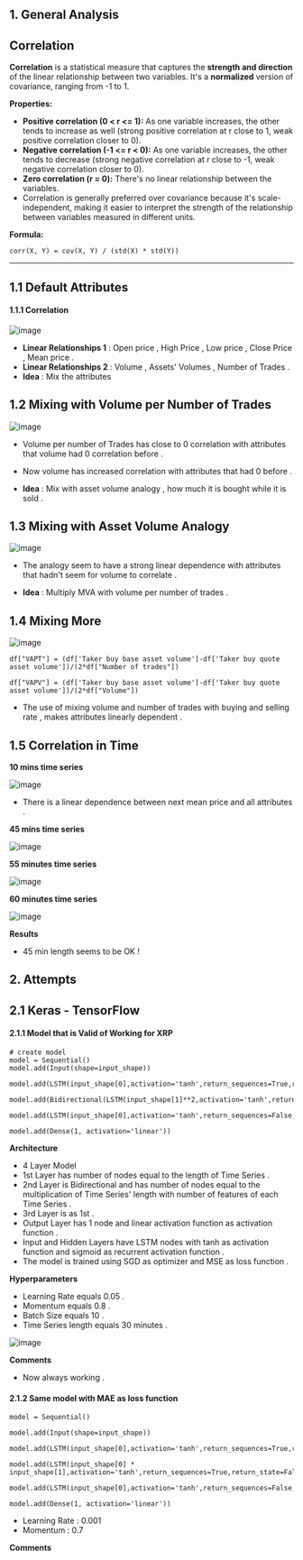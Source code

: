 
## 1. General Analysis

## Correlation

**Correlation** is a statistical measure that captures the **strength and direction** of the linear relationship between two variables. It's a **normalized** version of covariance, ranging from -1 to 1.

**Properties:**

- **Positive correlation (0 < r <= 1):** As one variable increases, the other tends to increase as well (strong positive correlation at r close to 1, weak positive correlation closer to 0).
- **Negative correlation (-1 <= r < 0):** As one variable increases, the other tends to decrease (strong negative correlation at r close to -1, weak negative correlation closer to 0).
- **Zero correlation (r = 0):** There's no linear relationship between the variables.
- Correlation is generally preferred over covariance because it's scale-independent, making it easier to interpret the strength of the relationship between variables measured in different units.

**Formula:**

```
corr(X, Y) = cov(X, Y) / (std(X) * std(Y))
```

----

## 1.1 Default Attributes

#### 1.1.1 Correlation

![image](https://github.com/user-attachments/assets/860c1f2f-46dc-4c94-a752-b0cea137cedf)

- **Linear Relationships 1** : Open price , High Price , Low price , Close Price , Mean price .
- **Linear Relationships 2** : Volume , Assets' Volumes , Number of Trades .
- **Idea** : Mix the attributes

## 1.2 Mixing with Volume per Number of Trades

![image](https://github.com/user-attachments/assets/ef590288-b45e-49ef-8b30-d4babf844769)

- Volume per number of Trades has close to 0 correlation with attributes that volume had 0 correlation before .
- Now volume has increased correlation with attributes that had 0 before .

- **Idea** : Mix with asset volume analogy , how much it is bought while it is sold .

## 1.3 Mixing with Asset Volume Analogy

![image](https://github.com/user-attachments/assets/eb143ff5-5f18-4685-9be5-db26df4bc995)


- The analogy seem to have a strong linear dependence with attributes that hadn't seem for volume to correlate .

- **Idea** : Multiply MVA with volume per number of trades .


## 1.4 Mixing More

![image](https://github.com/user-attachments/assets/6acbb9ad-5483-4868-88b1-7931d7e9e66e)


```
df["VAPT"] = (df['Taker buy base asset volume']-df['Taker buy quote asset volume'])/(2*df["Number of trades"])

df["VAPV"] = (df['Taker buy base asset volume']-df['Taker buy quote asset volume'])/(2*df["Volume"])
```

- The use of mixing volume and number of trades with buying and selling rate , makes attributes linearly dependent .

## 1.5 Correlation in Time

**10 mins time series**

![image](https://github.com/user-attachments/assets/e1ae72a9-253f-428a-a3f7-9201b9b317b5)


- There is a linear dependence between next mean price and all attributes .

**45 mins time series**

![image](https://github.com/user-attachments/assets/c02c5d9f-482f-439f-a0e3-f0419e53cecd)


**55 minutes time series**

![image](https://github.com/user-attachments/assets/81be0b15-49f8-456b-88c9-857890f02d8c)


**60 minutes time series**

![image](https://github.com/user-attachments/assets/c834cee6-a07b-4d99-8aa3-9dd18d7677c8)


**Results**

- 45 min length seems to be OK !


## 2. Attempts

## 2.1 Keras - TensorFlow

#### 2.1.1 Model that is Valid of Working for XRP

```
# create model
model = Sequential()
model.add(Input(shape=input_shape))

model.add(LSTM(input_shape[0],activation='tanh',return_sequences=True,return_state=False,recurrent_activation='sigmoid',go_backwards=False))

model.add(Bidirectional(LSTM(input_shape[1]**2,activation='tanh',return_sequences=True,return_state=False,recurrent_activation='sigmoid',go_backwards=False)))

model.add(LSTM(input_shape[0],activation='tanh',return_sequences=False,return_state=False,recurrent_activation='sigmoid',go_backwards=False))

model.add(Dense(1, activation='linear'))
```

**Architecture**

- 4 Layer Model
- 1st Layer has number of nodes equal to the length of Time Series .
- 2nd Layer is Bidirectional and has number of nodes equal to the multiplication of Time Series' length with number of features of each Time Series .
- 3rd Layer is as 1st .
- Output Layer has 1 node and linear activation function as activation function .
- Input and Hidden Layers have LSTM nodes with tanh as activation function and sigmoid as recurrent activation function .
- The model is trained using SGD as optimizer and MSE as loss function .

**Hyperparameters**

- Learning Rate equals 0.05 .
- Momentum equals 0.8 .
- Batch Size equals 10 .
- Time Series length equals 30 minutes . 

![image](https://github.com/user-attachments/assets/a68ef87c-ad6f-44a3-823a-6119e796ce9c)


**Comments**

- Now always working .

#### 2.1.2 Same model with MAE as loss function

```
model = Sequential()

model.add(Input(shape=input_shape))

model.add(LSTM(input_shape[0],activation='tanh',return_sequences=True,return_state=False,recurrent_activation='sigmoid',go_backwards=False))

model.add(LSTM(input_shape[0] * input_shape[1],activation='tanh',return_sequences=True,return_state=False,recurrent_activation='sigmoid',go_backwards=False))

model.add(LSTM(input_shape[0],activation='tanh',return_sequences=False,return_state=False,recurrent_activation='sigmoid',go_backwards=False))

model.add(Dense(1, activation='linear'))
```

- Learning Rate : 0.001
- Momentum : 0.7


**Comments**
